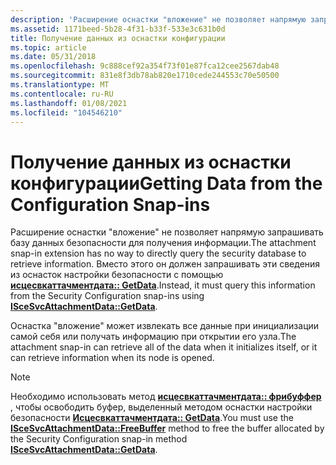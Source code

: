 ```yaml
---
description: 'Расширение оснастки "вложение" не позволяет напрямую запрашивать базу данных безопасности для получения информации. Вместо этого он должен запрашивать эти сведения из оснасток настройки безопасности с помощью Исцесвкаттачментдата:: GetData.'
ms.assetid: 1171beed-5b28-4f31-b33f-533e3c631b0d
title: Получение данных из оснастки конфигурации
ms.topic: article
ms.date: 05/31/2018
ms.openlocfilehash: 9c888cef92a354f73f01e87fca12cee2567dab48
ms.sourcegitcommit: 831e8f3db78ab820e1710cede244553c70e50500
ms.translationtype: MT
ms.contentlocale: ru-RU
ms.lasthandoff: 01/08/2021
ms.locfileid: "104546210"
---
```

# <a name="getting-data-from-the-configuration-snap-ins"></a><span data-ttu-id="41fbf-104">Получение данных из оснастки конфигурации</span><span class="sxs-lookup"><span data-stu-id="41fbf-104">Getting Data from the Configuration Snap-ins</span></span>

<span data-ttu-id="41fbf-105">Расширение оснастки "вложение" не позволяет напрямую запрашивать базу данных безопасности для получения информации.</span><span class="sxs-lookup"><span data-stu-id="41fbf-105">The attachment snap-in extension has no way to directly query the security database to retrieve information.</span></span> <span data-ttu-id="41fbf-106">Вместо этого он должен запрашивать эти сведения из оснасток настройки безопасности с помощью [**исцесвкаттачментдата:: GetData**](/windows/desktop/api/Scesvc/nf-scesvc-iscesvcattachmentdata-getdata).</span><span class="sxs-lookup"><span data-stu-id="41fbf-106">Instead, it must query this information from the Security Configuration snap-ins using [**ISceSvcAttachmentData::GetData**](/windows/desktop/api/Scesvc/nf-scesvc-iscesvcattachmentdata-getdata).</span></span>

<span data-ttu-id="41fbf-107">Оснастка "вложение" может извлекать все данные при инициализации самой себя или получать информацию при открытии его узла.</span><span class="sxs-lookup"><span data-stu-id="41fbf-107">The attachment snap-in can retrieve all of the data when it initializes itself, or it can retrieve information when its node is opened.</span></span>

> [!Note]  
> <span data-ttu-id="41fbf-108">Необходимо использовать метод [**исцесвкаттачментдата:: фрибуффер**](/windows/desktop/api/Scesvc/nf-scesvc-iscesvcattachmentdata-freebuffer) , чтобы освободить буфер, выделенный методом оснастки настройки безопасности [**Исцесвкаттачментдата:: GetData**](/windows/desktop/api/Scesvc/nf-scesvc-iscesvcattachmentdata-getdata).</span><span class="sxs-lookup"><span data-stu-id="41fbf-108">You must use the [**ISceSvcAttachmentData::FreeBuffer**](/windows/desktop/api/Scesvc/nf-scesvc-iscesvcattachmentdata-freebuffer) method to free the buffer allocated by the Security Configuration snap-in method [**ISceSvcAttachmentData::GetData**](/windows/desktop/api/Scesvc/nf-scesvc-iscesvcattachmentdata-getdata).</span></span>

 

 

 



